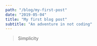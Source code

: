 ```yaml
---
path: "/blog/my-first-post"
date: "2019-05-04"
title: "My first blog post"
subtitle: "An adventure in not coding"
---
```


> Simplicity
